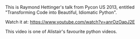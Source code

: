 This is Raymond Hettinger's talk from Pycon US 2013, entitled 
"Transforming Code into Beautiful, Idiomatic Python". 

Watch it at: https://www.youtube.com/watch?v=anrOzOapJ2E

This video is one of Alistair's favourite python videos. 
